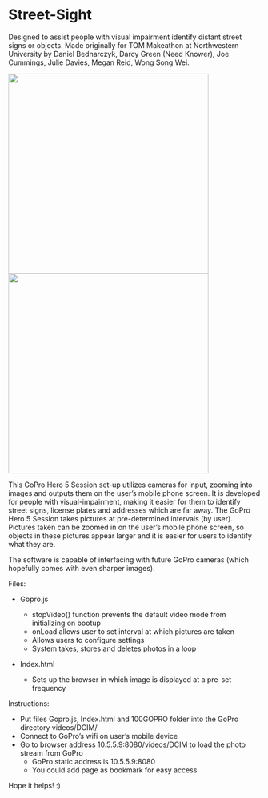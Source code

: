 # Street-Sight

Designed to assist people with visual impairment identify distant street signs or objects. Made originally for TOM Makeathon at Northwestern University by Daniel Bednarczyk, Darcy Green (Need Knower), Joe Cummings, Julie Davies, Megan Reid, Wong Song Wei.

<img src="https://github.com/lilmegan32/Street-Sight/blob/master/WearingGoPro.jpg" height=400></img>
<img src="https://github.com/lilmegan32/Street-Sight/blob/master/ViewingGoPro.jpg" height=400></img>

This GoPro Hero 5 Session set-up utilizes cameras for input, zooming into images and outputs them on the user’s mobile phone screen. It is developed for people with visual-impairment, making it easier for them to identify street signs, license plates and addresses which are far away. The GoPro Hero 5 Session takes pictures at pre-determined intervals (by user). Pictures taken can be zoomed in on the user’s mobile phone screen, so objects in these pictures appear larger and it is easier for users to identify what they are. 

The software is capable of interfacing with future GoPro cameras (which hopefully comes with even sharper images).

Files:
* Gopro.js
  * stopVideo() function prevents the default video mode from initializing on bootup
  * onLoad allows user to set interval at which pictures are taken
  * Allows users to configure settings 
  * System takes, stores and deletes photos in a loop

* Index.html
  * Sets up the browser in which image is displayed at a pre-set frequency

Instructions:
* Put files Gopro.js, Index.html and 100GOPRO folder into the GoPro directory videos/DCIM/
* Connect to GoPro’s wifi on user’s mobile device
* Go to browser address 10.5.5.9:8080/videos/DCIM to load the photo stream from GoPro
  * GoPro static address is 10.5.5.9:8080
  * You could add page as bookmark for easy access

Hope it helps! :)
